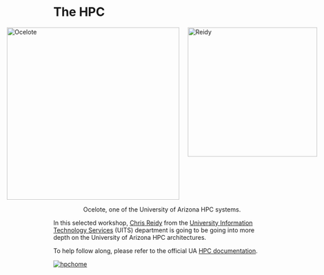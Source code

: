 # The HPC

<figure style="display: flex; justify-content: center;">
    <img src="https://chanl.arizona.edu/sites/default/files/styles/az_card_image/public/2021-09/ocelote.jpeg?itok=tncuYTfZ" alt="Ocelote" style="width: 400px; margin-right: 20px;">
    <img src="https://datascience.arizona.edu/sites/default/files/styles/az_medium/public/2023-04/Chris%20Reidy.jpeg?itok=XnzYCUct" alt="Reidy" style="width: 300px;">
</figure>
<figcaption style="text-align: center;">
    Ocelote, one of the University of Arizona HPC systems.
</figcaption>

In this selected workshop, [Chris Reidy](https://datascience.arizona.edu/person/chris-reidy) from the [University Information Technology Services](https://it.arizona.edu/) (UITS) department is going to be going into more depth on the University of Arizona HPC architectures.

To help follow along, please refer to the official UA [HPC documentation](https://uarizona.atlassian.net/wiki/spaces/UAHPC/overview).

[![hpchome](https://uarizona.atlassian.net/wiki/download/thumbnails/75988994/computing.png?version=2&modificationDate=1702275793513&cacheVersion=1&api=v2&width=674&height=250)](https://uarizona.atlassian.net/wiki/spaces/UAHPC/overview)